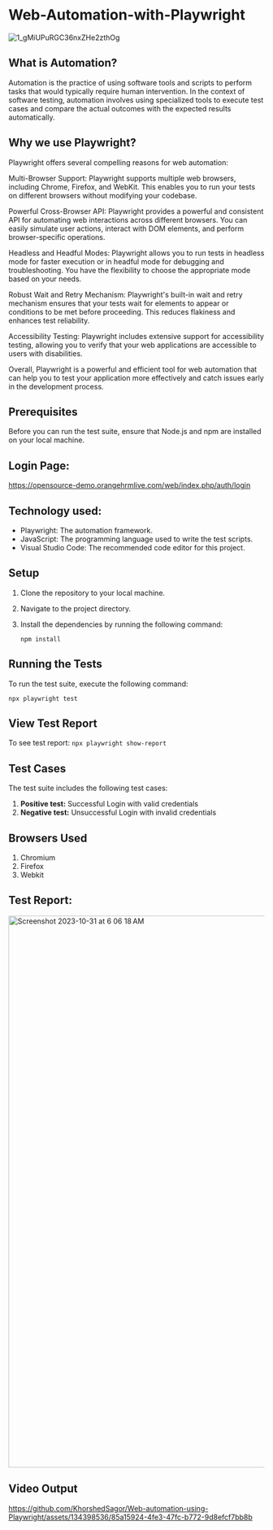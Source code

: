 # Web-Automation-with-Playwright

![1_gMiUPuRGC36nxZHe2zthOg](https://github.com/KhorshedSagor/Web-automation-using-Playwright/assets/134398536/cccf4592-ff56-4a8d-9d33-cdfb41919340)


## What is Automation?

Automation is the practice of using software tools and scripts to perform tasks that would typically require human intervention. In the context of software testing, automation involves using specialized tools to execute test cases and compare the actual outcomes with the expected results automatically.

## Why we use Playwright?

Playwright offers several compelling reasons for web automation:

Multi-Browser Support: Playwright supports multiple web browsers, including Chrome, Firefox, and WebKit. This enables you to run your tests on different browsers without modifying your codebase.

Powerful Cross-Browser API: Playwright provides a powerful and consistent API for automating web interactions across different browsers. You can easily simulate user actions, interact with DOM elements, and perform browser-specific operations.

Headless and Headful Modes: Playwright allows you to run tests in headless mode for faster execution or in headful mode for debugging and troubleshooting. You have the flexibility to choose the appropriate mode based on your needs.

Robust Wait and Retry Mechanism: Playwright's built-in wait and retry mechanism ensures that your tests wait for elements to appear or conditions to be met before proceeding. This reduces flakiness and enhances test reliability.

Accessibility Testing: Playwright includes extensive support for accessibility testing, allowing you to verify that your web applications are accessible to users with disabilities.

Overall, Playwright is a powerful and efficient tool for web automation that can help you to test your application more effectively and catch issues early in the development process.


## Prerequisites
Before you can run the test suite, ensure that Node.js and npm are installed on your local machine.

## Login Page:
https://opensource-demo.orangehrmlive.com/web/index.php/auth/login


## Technology used:
- Playwright: The automation framework.
- JavaScript: The programming language used to write the test scripts.
- Visual Studio Code: The recommended code editor for this project.

## Setup

1. Clone the repository to your local machine.
2. Navigate to the project directory.
3. Install the dependencies by running the following command:

   ```
   npm install
   ```

## Running the Tests

To run the test suite, execute the following command:

```
npx playwright test
```

## View Test Report

To see test report:
```npx playwright show-report```

## Test Cases

The test suite includes the following test cases:
 1. **Positive test:** Successful Login with valid credentials
 2. **Negative test:** Unsuccessful Login with invalid credentials

## Browsers Used
1. Chromium
2. Firefox
3. Webkit


## Test Report:

<img width="1086" alt="Screenshot 2023-10-31 at 6 06 18 AM" src="https://github.com/KhorshedSagor/Web-automation-using-Playwright/assets/134398536/8a72f324-b344-49e9-aa5e-46c26cf0799e">

## Video Output




https://github.com/KhorshedSagor/Web-automation-using-Playwright/assets/134398536/85a15924-4fe3-47fc-b772-9d8efcf7bb8b

